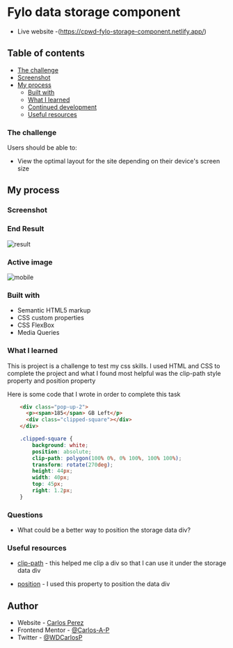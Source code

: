 # Fylo data storage component

- Live website -(https://cpwd-fylo-storage-component.netlify.app/)

## Table of contents

- [The challenge](#the-challenge)
- [Screenshot](#screenshot)
- [My process](#my-process)
  - [Built with](#built-with)
  - [What I learned](#what-i-learned)
  - [Continued development](#continued-development)
  - [Useful resources](#useful-resources)

### The challenge

Users should be able to:

- View the optimal layout for the site depending on their device's screen size

## My process

### Screenshot

### End Result

![result](https://user-images.githubusercontent.com/85038929/129496173-6aa98e4f-fd27-4497-858b-f4b86e61a81a.JPG)

### Active image

![mobile](https://user-images.githubusercontent.com/85038929/129496175-a4bbd696-167a-47f5-bfb7-9455a272b0eb.JPG)

### Built with

- Semantic HTML5 markup
- CSS custom properties
- CSS FlexBox
- Media Queries

### What I learned

This is project is a challenge to test my css skills. I used HTML and CSS to complete the project and what I found most helpful was the clip-path style property and position property

Here is some code that I wrote in order to complete this task

```HTML
    <div class="pop-up-2">
      <p><span>185</span> GB Left</p>
      <div class="clipped-square"></div>
    </div>

```

```CSS
	.clipped-square {
		background: white;
		position: absolute;
		clip-path: polygon(100% 0%, 0% 100%, 100% 100%);
		transform: rotate(270deg);
		height: 44px;
		width: 40px;
		top: 45px;
		right: 1.2px;
	}
```

### Questions

- What could be a better way to position the storage data div?

### Useful resources

- [clip-path](https://developer.mozilla.org/en-US/docs/Web/CSS/clip-path) - this helped me clip a div so that I can use it under the storage data div

- [position](https://developer.mozilla.org/en-US/docs/Web/CSS/position) - I used this property to position the data div

## Author

- Website - [Carlos Perez](https://github.com/Carlos-A-P/fylo-data-storage-component)
- Frontend Mentor - [@Carlos-A-P](https://www.frontendmentor.io/profile/yourusername)
- Twitter - [@WDCarlosP](https://www.twitter.com/WDCarlosP)
